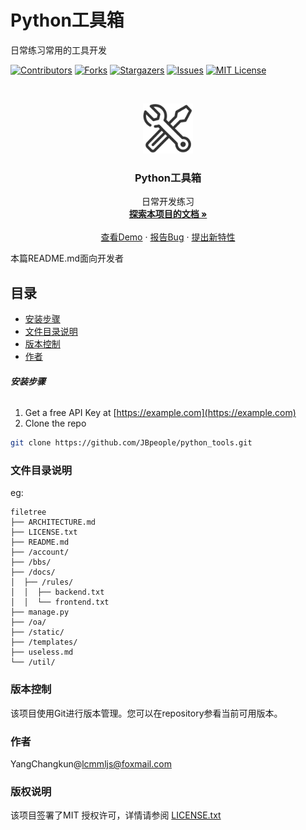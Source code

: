 

# Python工具箱

日常练习常用的工具开发

<!-- PROJECT SHIELDS -->

[![Contributors][contributors-shield]][contributors-url]
[![Forks][forks-shield]][forks-url]
[![Stargazers][stars-shield]][stars-url]
[![Issues][issues-shield]][issues-url]
[![MIT License][license-shield]][license-url]

<!-- PROJECT LOGO -->
<br />

<p align="center">
  <a href="https://github.com/JBpeople/python_tools/">
    <img src="images/logo.png" alt="Logo" width="80" height="80">
  </a>

  <h3 align="center">Python工具箱</h3>
  <p align="center">
    日常开发练习
    <br />
    <a href="https://github.com/JBpeople/python_tools"><strong>探索本项目的文档 »</strong></a>
    <br />
    <br />
    <a href="https://github.com/JBpeople/python_tools">查看Demo</a>
    ·
    <a href="https://github.com/JBpeople/python_tools/issues">报告Bug</a>
    ·
    <a href="https://github.com/JBpeople/python_tools/issues">提出新特性</a>
  </p>

</p>


 本篇README.md面向开发者
 
## 目录
- [安装步骤](#安装步骤)
- [文件目录说明](#文件目录说明)
- [版本控制](#版本控制)
- [作者](#作者)

###### **安装步骤**

1. Get a free API Key at [https://example.com](https://example.com)
2. Clone the repo

```sh
git clone https://github.com/JBpeople/python_tools.git
```

### 文件目录说明
eg:

```
filetree 
├── ARCHITECTURE.md
├── LICENSE.txt
├── README.md
├── /account/
├── /bbs/
├── /docs/
│  ├── /rules/
│  │  ├── backend.txt
│  │  └── frontend.txt
├── manage.py
├── /oa/
├── /static/
├── /templates/
├── useless.md
└── /util/

```
### 版本控制

该项目使用Git进行版本管理。您可以在repository参看当前可用版本。

### 作者

YangChangkun@lcmmljs@foxmail.com

### 版权说明

该项目签署了MIT 授权许可，详情请参阅 [LICENSE.txt](https://github.com/JBpeople/python_tools/blob/master/LICENSE.txt)

<!-- links -->
[your-project-path]:JBpeople/python_tools
[contributors-shield]: https://img.shields.io/github/contributors/JBpeople/python_tools.svg?style=flat-square
[contributors-url]: https://github.com/JBpeople/python_tools/graphs/contributors
[forks-shield]: https://img.shields.io/github/forks/JBpeople/python_tools.svg?style=flat-square
[forks-url]: https://github.com/JBpeople/python_tools/network/members
[stars-shield]: https://img.shields.io/github/stars/JBpeople/python_tools.svg?style=flat-square
[stars-url]: https://github.com/JBpeople/python_tools/stargazers
[issues-shield]: https://img.shields.io/github/issues/JBpeople/python_tools.svg?style=flat-square
[issues-url]: https://img.shields.io/github/issues/JBpeople/python_tools.svg
[license-shield]: https://img.shields.io/github/license/JBpeople/python_tools.svg?style=flat-square
[license-url]: https://github.com/JBpeople/python_tools/blob/master/LICENSE.txt
[linkedin-shield]: https://img.shields.io/badge/-LinkedIn-black.svg?style=flat-square&logo=linkedin&colorB=555
[linkedin-url]: https://linkedin.com/in/shaojintian




